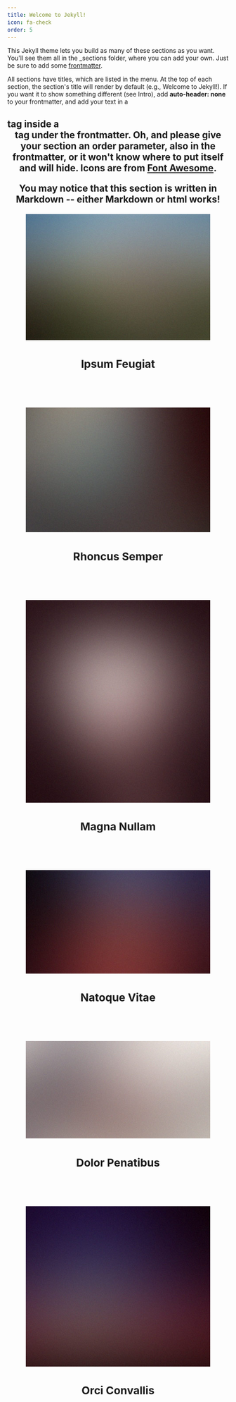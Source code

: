 ```yaml
---
title: Welcome to Jekyll!
icon: fa-check
order: 5
---
```


This Jekyll theme lets you build as many of these sections as you want. You'll see them all in the _sections folder, where you can add your own. Just be sure to add some [frontmatter](https://jekyllrb.com/docs/frontmatter/).

All sections have titles, which are listed in the menu. At the top of each section,
the section's title will render by default (e.g., Welcome to Jekyll!). If you want it
to show something different (see Intro), add **auto-header: none**
to your frontmatter, and add your text in a <h2> tag inside a <header> tag
under the frontmatter. Oh, and please give your section an **order** parameter, also in
the frontmatter, or it won't know where to put itself and will hide. Icons are from [Font Awesome](http://fontawesome.io/icons/).

You may notice that this section is written in Markdown -- either Markdown or html works!
  
  <div class="row">
    <div class="4u 12u$(mobile)">
      <article class="item">
        <a href="#" class="image fit"><img src="images/pic02.jpg" alt="" /></a>
        <header>
          <h3>Ipsum Feugiat</h3>
        </header>
      </article>
      <article class="item">
        <a href="#" class="image fit"><img src="images/pic03.jpg" alt="" /></a>
        <header>
          <h3>Rhoncus Semper</h3>
        </header>
      </article>
    </div>
    <div class="4u 12u$(mobile)">
      <article class="item">
        <a href="#" class="image fit"><img src="images/pic04.jpg" alt="" /></a>
        <header>
          <h3>Magna Nullam</h3>
        </header>
      </article>
      <article class="item">
        <a href="#" class="image fit"><img src="images/pic05.jpg" alt="" /></a>
        <header>
          <h3>Natoque Vitae</h3>
        </header>
      </article>
    </div>
    <div class="4u$ 12u$(mobile)">
      <article class="item">
        <a href="#" class="image fit"><img src="images/pic06.jpg" alt="" /></a>
        <header>
          <h3>Dolor Penatibus</h3>
        </header>
      </article>
      <article class="item">
        <a href="#" class="image fit"><img src="images/pic07.jpg" alt="" /></a>
        <header>
          <h3>Orci Convallis</h3>
        </header>
      </article>
    </div>
  </div>